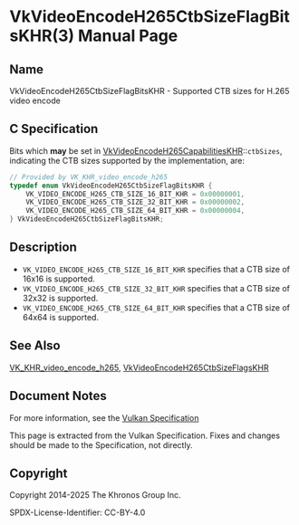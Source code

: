 # VkVideoEncodeH265CtbSizeFlagBitsKHR(3) Manual Page

## Name

VkVideoEncodeH265CtbSizeFlagBitsKHR - Supported CTB sizes for H.265 video encode



## [](#_c_specification)C Specification

Bits which **may** be set in [VkVideoEncodeH265CapabilitiesKHR](https://registry.khronos.org/vulkan/specs/latest/man/html/VkVideoEncodeH265CapabilitiesKHR.html)::`ctbSizes`, indicating the CTB sizes supported by the implementation, are:

```c++
// Provided by VK_KHR_video_encode_h265
typedef enum VkVideoEncodeH265CtbSizeFlagBitsKHR {
    VK_VIDEO_ENCODE_H265_CTB_SIZE_16_BIT_KHR = 0x00000001,
    VK_VIDEO_ENCODE_H265_CTB_SIZE_32_BIT_KHR = 0x00000002,
    VK_VIDEO_ENCODE_H265_CTB_SIZE_64_BIT_KHR = 0x00000004,
} VkVideoEncodeH265CtbSizeFlagBitsKHR;
```

## [](#_description)Description

- `VK_VIDEO_ENCODE_H265_CTB_SIZE_16_BIT_KHR` specifies that a CTB size of 16x16 is supported.
- `VK_VIDEO_ENCODE_H265_CTB_SIZE_32_BIT_KHR` specifies that a CTB size of 32x32 is supported.
- `VK_VIDEO_ENCODE_H265_CTB_SIZE_64_BIT_KHR` specifies that a CTB size of 64x64 is supported.

## [](#_see_also)See Also

[VK\_KHR\_video\_encode\_h265](https://registry.khronos.org/vulkan/specs/latest/man/html/VK_KHR_video_encode_h265.html), [VkVideoEncodeH265CtbSizeFlagsKHR](https://registry.khronos.org/vulkan/specs/latest/man/html/VkVideoEncodeH265CtbSizeFlagsKHR.html)

## [](#_document_notes)Document Notes

For more information, see the [Vulkan Specification](https://registry.khronos.org/vulkan/specs/latest/html/vkspec.html#VkVideoEncodeH265CtbSizeFlagBitsKHR)

This page is extracted from the Vulkan Specification. Fixes and changes should be made to the Specification, not directly.

## [](#_copyright)Copyright

Copyright 2014-2025 The Khronos Group Inc.

SPDX-License-Identifier: CC-BY-4.0